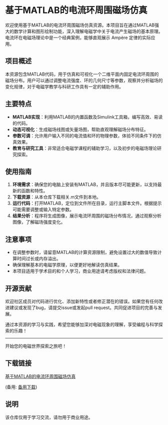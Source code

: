# 基于MATLAB的电流环周围磁场仿真

欢迎使用基于MATLAB的电流环周围磁场仿真资源。本项目旨在通过MATLAB强大的数学计算和图形绘制功能，深入理解电磁学中关于电流产生磁场的基本原理。电流环在电磁场理论中是一个经典案例，能够直观展示 Ampère 定律的实际应用。

## 项目概述

本资源包含MATLAB代码，用于仿真和可视化一个二维平面内固定电流环周围的磁场分布。用户可以通过调整电流强度、环的几何尺寸等参数，观察并分析磁场的变化规律，对于电磁学教学与科研工作具有一定的辅助作用。

## 主要特点

- **MATLAB实现**：利用MATLAB的内置函数及Simulink工具箱，编写高效、易读的代码。
- **动态可视化**：生成磁场线图或矢量场图，帮助直观理解磁场分布特征。
- **参数可调**：允许用户输入不同的电流值和环的物理参数，体验不同条件下的仿真效果。
- **教育与研究工具**：非常适合电磁学课程的辅助学习，以及初步的电磁场理论研究探索。

## 使用指南

1. **环境需求**：确保您的电脑上安装有MATLAB，并且版本尽可能更新，以支持最新的函数和特性。
2. **下载资源**：从本仓库下载相关.m文件到本地。
3. **运行代码**：打开MATLAB，定位到文件所在目录，运行主脚本文件。根据提示可能需要调整或输入特定参数。
4. **结果分析**：程序将生成图像，展示电流环周围的磁场分布情况，通过观察分析图像，了解磁场强度变化。

## 注意事项

- 在调整参数时，请留意MATLAB的计算资源限制，避免设置过大的数值导致计算时间过长或内存溢出。
- 确保理解基本的电磁学原理，以便更好地解读仿真结果。
- 本项目适用于学术目的和个人学习，商业用途请考虑版权和法律问题。

## 开源贡献

欢迎社区成员对代码进行优化、添加新特性或者修正潜在的错误。如果您有任何改进建议或发现了bug，请提交issue或发起pull request。共同促进项目的完善与发展。

通过本资源的学习与实践，希望您能够加深对电磁现象的理解，享受编程与科学探索的乐趣！

---

开始您的电磁世界探索之旅吧！

## 下载链接
[基于MATLAB的电流环周围磁场仿真](https://pan.quark.cn/s/ab1959faae98) 

(备用: [备用下载](https://pan.baidu.com/s/1qPESz3iJQ8MWfftDWOR03Q?pwd=1234))

## 说明

该仓库仅用于学习交流，请勿用于商业用途。
